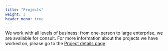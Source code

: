 ```yaml
---
title: "Projects"
weight: 3
header_menu: true
---
```



We work with all levels of business: from one-person to large enterprise, we are available for consult. For more information about the projects we have worked on, please go to the [Project details page](projects) 


